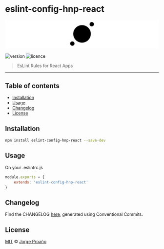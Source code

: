 # eslint-config-hnp-react

![hero](https://raw.githubusercontent.com/MechanicalHuman/hnp-utilities/master/hero.png)

![version](https://img.shields.io/npm/v/eslint-config-hnp-react.svg)
![licence](https://img.shields.io/npm/l/eslint-config-hnp-react.svg)

> EsLint Rules for React Apps

---

## Table of contents

-   [Installation](#installation)
-   [Usage](#usage)
-   [Changelog](#changelog)
-   [License](#license)

## Installation

```sh
npm install eslint-config-hnp-react --save-dev
```

## Usage

On your .eslintrc.js

```javascript
module.exports = {
    extends: 'eslint-config-hnp-react'
}
```

## Changelog

Find the CHANGELOG [here](CHANGELOG.md), generated using Conventional Commits.

## License

[MIT](LICENSE) © [Jorge Proaño](https://www.hidden-node-problem.com)
